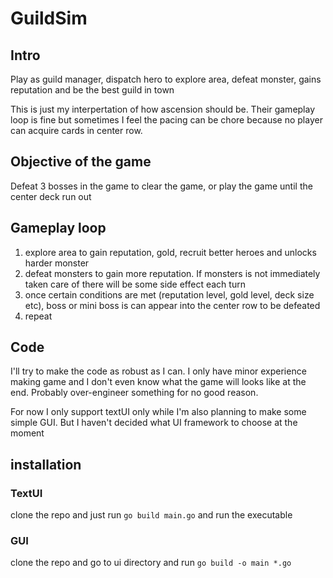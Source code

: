 # GuildSim

## Intro

Play as guild manager, dispatch hero to explore area, defeat monster, gains reputation and be the best guild in town

This is just my interpertation of how ascension should be. Their gameplay loop is fine but sometimes I feel the pacing can be chore because no player can acquire cards in center row.

## Objective of the game

Defeat 3 bosses in the game to clear the game, or play the game until the center deck run out

## Gameplay loop

1. explore area to gain reputation, gold, recruit better heroes and unlocks harder monster
2. defeat monsters to gain more reputation. If monsters is not immediately taken care of there will be some side effect each turn
3. once certain conditions are met (reputation level, gold level, deck size etc), boss or mini boss is can appear into the center row to be defeated
4. repeat

## Code
I'll try to make the code as robust as I can. I only have minor experience making game and I don't even know what the game will looks like at the end. Probably over-engineer something for no good reason.

For now I only support textUI only while I'm also planning to make some simple GUI. But I haven't decided what UI framework to choose at the moment

## installation


### TextUI
clone the repo and just run `go build main.go` and run the executable

### GUI
clone the repo and go to ui directory and run `go build -o main *.go`
